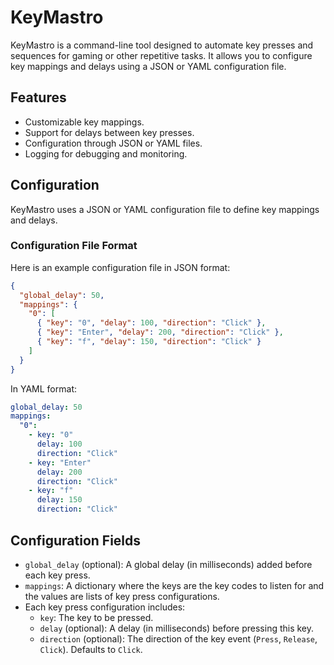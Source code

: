 # KeyMastro

KeyMastro is a command-line tool designed to automate key presses and sequences for gaming or other repetitive tasks. It allows you to configure key mappings and delays using a JSON or YAML configuration file.

## Features

- Customizable key mappings.
- Support for delays between key presses.
- Configuration through JSON or YAML files.
- Logging for debugging and monitoring.

## Configuration

KeyMastro uses a JSON or YAML configuration file to define key mappings and delays.

### Configuration File Format

Here is an example configuration file in JSON format:

```json
{
  "global_delay": 50,
  "mappings": {
    "0": [
      { "key": "0", "delay": 100, "direction": "Click" },
      { "key": "Enter", "delay": 200, "direction": "Click" },
      { "key": "f", "delay": 150, "direction": "Click" }
    ]
  }
}
```

In YAML format:

```yaml
global_delay: 50
mappings:
  "0":
    - key: "0"
      delay: 100
      direction: "Click"
    - key: "Enter"
      delay: 200
      direction: "Click"
    - key: "f"
      delay: 150
      direction: "Click"
```

## Configuration Fields

- `global_delay` (optional): A global delay (in milliseconds) added before each key press.
- `mappings`: A dictionary where the keys are the key codes to listen for and the values are lists of key press configurations.
- Each key press configuration includes:
  - `key`: The key to be pressed.
  - `delay` (optional): A delay (in milliseconds) before pressing this key.
  - `direction` (optional): The direction of the key event (`Press`, `Release`, `Click`). Defaults to `Click`.
